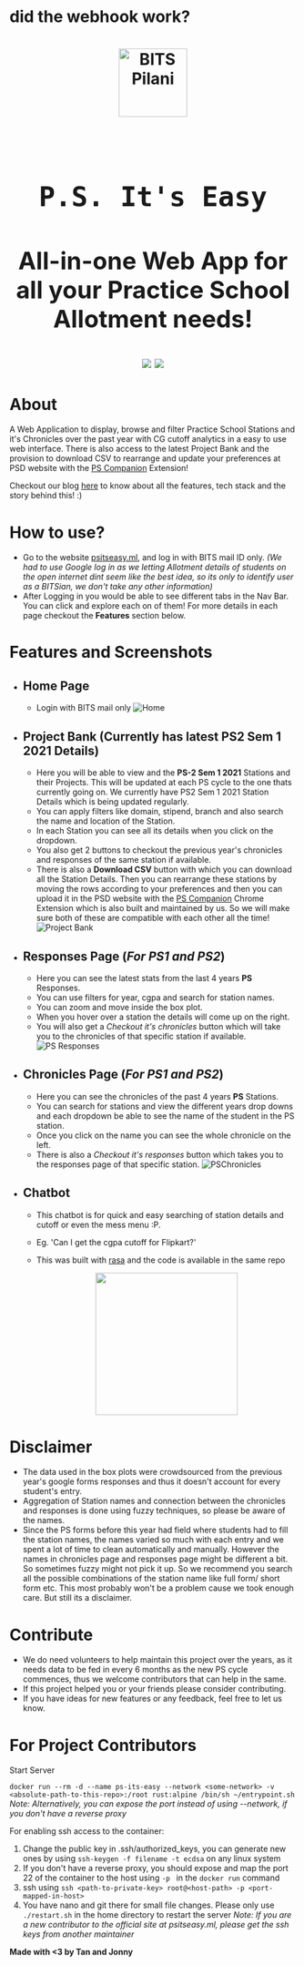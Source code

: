 <H1> did the webhook work? <H1>

<div align="center">
    <a href="https://psitseasy.ml/">
        <img src="./client/public/android-chrome-192x192.png" alt="BITS Pilani" width="120" height="120" />
    </a>
    <br /><br />
    <h1><code>P.S. It's Easy</code></h1>

<h2>All-in-one Web App for all your Practice School Allotment needs!</h2>

<p float="left">
<a href="https://github.com/7anya/P.S.its-easy">
<img src="https://badges.pufler.dev/visits/7anya/P.S.its-easy?style=for-the-badge&color=red" /></a>
<a href="https://github.com/7anya/P.S.its-easy">
<img src="https://badges.pufler.dev/updated/7anya/P.S.its-easy?style=for-the-badge"  /></a>
</p>

</div>

# About

A Web Application to display, browse and filter Practice School Stations and it's Chronicles over the past year with CG cutoff analytics in a easy to use web interface. There is also access to the latest Project Bank and the provision to download CSV to rearrange and update your preferences at PSD website with the [PS Companion](https://github.com/Joe2k/PS-Companion) Extension!

Checkout our blog [here](https://one-to-tan.blogspot.com/2021/05/ps-its-easy.html) to know about all the features, tech stack and the story behind this! :)

# How to use?

-   Go to the website [psitseasy.ml](https://psitseasy.ml/), and log in with BITS mail ID only. _(We had to use Google log in as we letting Allotment details of students on the open internet dint seem like the best idea, so its only to identify user as a BITSian, we don't take any other information)_
-   After Logging in you would be able to see different tabs in the Nav Bar. You can click and explore each on of them! For more details in each page checkout the **Features** section below.

# Features and Screenshots

-   ## Home Page

    -   Login with BITS mail only
        ![Home](images/homepage-v2.png)

-   ## Project Bank (Currently has latest PS2 Sem 1 2021 Details)

    -   Here you will be able to view and the **PS-2 Sem 1 2021** Stations and their Projects. This will be updated at each PS cycle to the one thats currently going on. We currently have PS2 Sem 1 2021 Station Details which is being updated regularly.
    -   You can apply filters like domain, stipend, branch and also search the name and location of the Station.
    -   In each Station you can see all its details when you click on the dropdown.
    -   You also get 2 buttons to checkout the previous year's chronicles and responses of the same station if available.
    -   There is also a **Download CSV** button with which you can download all the Station Details. Then you can rearrange these stations by moving the rows according to your preferences and then you can upload it in the PSD website with the [PS Companion](https://github.com/Joe2k/PS-Companion) Chrome Extension which is also built and maintained by us. So we will make sure both of these are compatible with each other all the time!
        ![Project Bank](images/projectBank.png)

-   ## Responses Page (_For PS1 and PS2_)

    -   Here you can see the latest stats from the last 4 years **PS** Responses.
    -   You can use filters for year, cgpa and search for station names.
    -   You can zoom and move inside the box plot.
    -   When you hover over a station the details will come up on the right.
    -   You will also get a _Checkout it's chronicles_ button which will take you to the chronicles of that specific station if available.
        ![PS Responses](images/responses-v2.png)

-   ## Chronicles Page (_For PS1 and PS2_)

    -   Here you can see the chronicles of the past 4 years **PS** Stations.
    -   You can search for stations and view the different years drop downs and each dropdown be able to see the name of the student in the PS station.
    -   Once you click on the name you can see the whole chronicle on the left.
    -   There is also a _Checkout it's responses_ button which takes you to the responses page of that specific station.
        ![PSChronicles](images/chronicles-v2.png)

-   ## Chatbot

    -   This chatbot is for quick and easy searching of station details and cutoff or even the mess menu :P.
    -   Eg. 'Can I get the cgpa cutoff for Flipkart?'
    -   This was built with [rasa](https://rasa.com/) and the code is available in the same repo

        <div align="center">
        <img src="images/chat.gif" width="250"/>
        </div>

# Disclaimer

-   The data used in the box plots were crowdsourced from the previous year's google forms responses and thus it doesn't account for every student's entry.
-   Aggregation of Station names and connection between the chronicles and responses is done using fuzzy techniques, so please be aware of the names.
-   Since the PS forms before this year had field where students had to fill the station names, the names varied so much with each entry and we spent a lot of time to clean automatically and manually. However the names in chronicles page and responses page might be different a bit. So sometimes fuzzy might not pick it up. So we recommend you search all the possible combinations of the station name like full form/ short form etc. This most probably won't be a problem cause we took enough care. But still its a disclaimer.

# Contribute

-   We do need volunteers to help maintain this project over the years,
    as it needs data to be fed in every 6 months as the new PS cycle commences,
    thus we welcome contributors that can help in the same.
-   If this project helped you or your friends please consider contributing.
-   If you have ideas for new features or any feedback, feel free to let us know.

# For Project Contributors

Start Server

`docker run --rm -d --name ps-its-easy --network <some-network> -v <absolute-path-to-this-repo>:/root rust:alpine /bin/sh ~/entrypoint.sh`  
_Note: Alternatively, you can expose the port instead of using --network, if you don't have a reverse proxy_

For enabling ssh access to the container:

1. Change the public key in .ssh/authorized_keys, you can generate new ones by using `ssh-keygen -f filename -t ecdsa` on any linux system
2. If you don't have a reverse proxy, you should expose and map the port 22 of the container to the host using `-p ` in the `docker run` command
3. ssh using `ssh <path-to-private-key> root@<host-path> -p <port-mapped-in-host>`
4. You have nano and git there for small file changes. Please only use `./restart.sh` in the home directory to restart the server
   _Note: If you are a new contributor to the official site at psitseasy.ml, please get the ssh keys from another maintainer_

**Made with <3 by Tan and Jonny**
